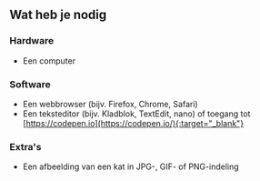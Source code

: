 ## Wat heb je nodig

### Hardware

- Een computer


### Software

- Een webbrowser (bijv. Firefox, Chrome, Safari)
- Een teksteditor (bijv. Kladblok, TextEdit, nano) of toegang tot [https://codepen.io](https://codepen.io/){:target="_blank"}

### Extra's

- Een afbeelding van een kat in JPG-, GIF- of PNG-indeling
